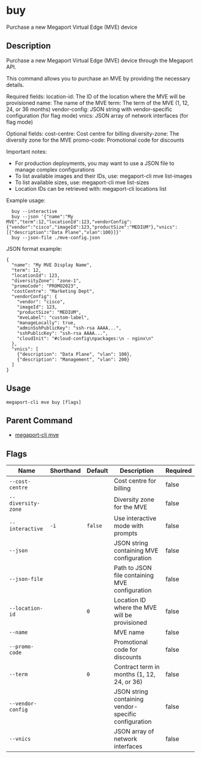 # buy

Purchase a new Megaport Virtual Edge (MVE) device

## Description

Purchase a new Megaport Virtual Edge (MVE) device through the Megaport API.

This command allows you to purchase an MVE by providing the necessary details.

Required fields:
  location-id: The ID of the location where the MVE will be provisioned
  name: The name of the MVE
  term: The term of the MVE (1, 12, 24, or 36 months)
  vendor-config: JSON string with vendor-specific configuration (for flag mode)
  vnics: JSON array of network interfaces (for flag mode)

Optional fields:
  cost-centre: Cost centre for billing
  diversity-zone: The diversity zone for the MVE
  promo-code: Promotional code for discounts

Important notes:
  - For production deployments, you may want to use a JSON file to manage complex configurations
  - To list available images and their IDs, use: megaport-cli mve list-images
  - To list available sizes, use: megaport-cli mve list-sizes
  - Location IDs can be retrieved with: megaport-cli locations list

Example usage:

```
  buy --interactive
  buy --json '{"name":"My MVE","term":12,"locationId":123,"vendorConfig":{"vendor":"cisco","imageId":123,"productSize":"MEDIUM"},"vnics":[{"description":"Data Plane","vlan":100}]}'
  buy --json-file ./mve-config.json
```
JSON format example:
```
{
  "name": "My MVE Display Name",
  "term": 12,
  "locationId": 123,
  "diversityZone": "zone-1",
  "promoCode": "PROMO2023",
  "costCentre": "Marketing Dept",
  "vendorConfig": {
    "vendor": "cisco",
    "imageId": 123,
    "productSize": "MEDIUM",
    "mveLabel": "custom-label",
    "manageLocally": true,
    "adminSshPublicKey": "ssh-rsa AAAA...",
    "sshPublicKey": "ssh-rsa AAAA...",
    "cloudInit": "#cloud-config\npackages:\n - nginx\n"
  },
  "vnics": [
    {"description": "Data Plane", "vlan": 100},
    {"description": "Management", "vlan": 200}
  ]
}
```


## Usage

```
megaport-cli mve buy [flags]
```



## Parent Command

* [megaport-cli mve](megaport-cli_mve.md)




## Flags

| Name | Shorthand | Default | Description | Required |
|------|-----------|---------|-------------|----------|
| `--cost-centre` |  |  | Cost centre for billing | false |
| `--diversity-zone` |  |  | Diversity zone for the MVE | false |
| `--interactive` | `-i` | `false` | Use interactive mode with prompts | false |
| `--json` |  |  | JSON string containing MVE configuration | false |
| `--json-file` |  |  | Path to JSON file containing MVE configuration | false |
| `--location-id` |  | `0` | Location ID where the MVE will be provisioned | false |
| `--name` |  |  | MVE name | false |
| `--promo-code` |  |  | Promotional code for discounts | false |
| `--term` |  | `0` | Contract term in months (1, 12, 24, or 36) | false |
| `--vendor-config` |  |  | JSON string containing vendor-specific configuration | false |
| `--vnics` |  |  | JSON array of network interfaces | false |



